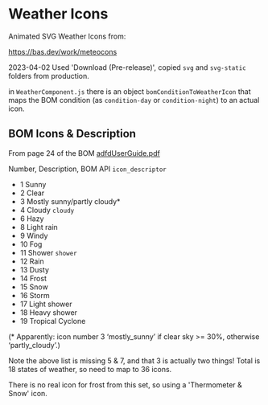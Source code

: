 # Weather Icons

Animated SVG Weather Icons from:

https://bas.dev/work/meteocons

2023-04-02 Used 'Download (Pre-release)', copied `svg` and `svg-static` folders from production.

in `WeatherComponent.js` there is an object `bomConditionToWeatherIcon` that maps the BOM condition (as `condition-day` or `condition-night`) to an actual icon.

## BOM Icons & Description

From page 24 of the BOM [adfdUserGuide.pdf](/notes/BOM/adfdUserGuide.pdf)

Number, Description, BOM API `icon_descriptor` 

- 1 Sunny
- 2 Clear
- 3 Mostly sunny/partly cloudy*
- 4 Cloudy `cloudy`
- 6 Hazy
- 8 Light rain
- 9 Windy
- 10 Fog
- 11 Shower `shower`
- 12 Rain
- 13 Dusty
- 14 Frost
- 15 Snow
- 16 Storm
- 17 Light shower
- 18 Heavy shower
- 19 Tropical Cyclone

(* Apparently: icon number 3 ‘mostly_sunny’ if clear sky >= 30%, otherwise ‘partly_cloudy’.)

Note the above list is missing 5 & 7, and that 3 is actually two things! Total is 18 states of weather, so need to map to 36 icons.

There is no real icon for frost from this set, so using a 'Thermometer & Snow' icon.
